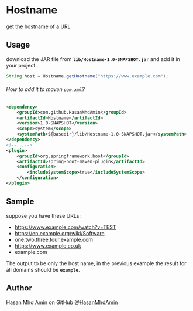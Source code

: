 # **Hostname**
  get the hostname of a URL

## Usage

download the JAR file from **`lib/Hostname-1.0-SNAPSHOT.jar`** and add it in your project.

```java 
String host = Hostname.getHostname("https://www.example.com");
```

###### How to add it to maven `pom.xml`?

```xml
<dependency>
    <groupId>com.github.HasanMhdAmin</groupId>
    <artifactId>Hostname</artifactId>
    <version>1.0-SNAPSHOT</version>
    <scope>system</scope>
    <systemPath>${basedir}/lib/Hostname-1.0-SNAPSHOT.jar</systemPath>
</dependency>
<!--...-->
<plugin>
    <groupId>org.springframework.boot</groupId>
    <artifactId>spring-boot-maven-plugin</artifactId>
    <configuration>
        <includeSystemScope>true</includeSystemScope>
    </configuration>
</plugin>
```
## Sample 
suppose you have these URLs:
* https://www.example.com/watch?v=TEST 
* https://en.example.org/wiki/Software 
* one.two.three.four.example.com
* https://www.example.co.uk
* example.com

The output to be only the host name, 
in the previous example the result for all domains should be **`example`**.


## Author 
Hasan Mhd Amin on GitHub [@HasanMhdAmin](https://github.com/HasanMhdAmin) 